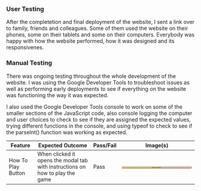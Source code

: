 ### **User Testing**

After the completetion and final deployment of the website, I sent a link over to family, friends and colleagues. Some of them used the website on their phones, some on their tablets and some on their computers. Everybody was happy with how the website performed, how it was designed and its responsivenes.

### **Manual Testing**

There was ongoing testing throughout the whole development of the website. I was using the Google Developer Tools to troubleshoot issues as well as performing early deployments to see if everything on the website was functioning the way it was expected.

I also used the Google Developer Tools console to work on some of the smaller sections of the JavaScript code, also console logging the computer and user choices to check to see if they are assigned the expected values, trying different functions in the console, and using typeof to check to see if the parseInt() function was working as expected.

| Feature            | Expected Outcome                                                              | Pass/Fail | Image(s)                                                                                                          |
| ------------------ | ----------------------------------------------------------------------------- | --------- | ----------------------------------------------------------------------------------------------------------------- |
| How To Play Button | When clicked it opens the modal tab with instructions on how to play the game | Pass      | ![How To Play Button](https://github.com/devnickocodes/the-elements-game/blob/main/documentation/how-to-play.png) |
